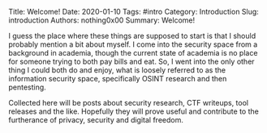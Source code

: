Title: Welcome!
Date: 2020-01-10
Tags: #intro
Category: Introduction
Slug: introduction
Authors: nothing0x00
Summary: Welcome!

I guess the place where these things are supposed to start is that I should probably mention a bit about myself. I come into the security space from a background in academia, though the current state of academia is no place for someone trying to both pay bills and eat. So, I went into the only other thing I could both do and enjoy, what is loosely referred to as the information security space, specifically OSINT research and then pentesting.

Collected here will be posts about security research, CTF writeups, tool releases and the like. Hopefully they will prove useful and contribute to the furtherance of privacy, security and digital freedom.
